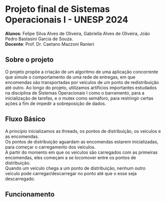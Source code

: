 # Projeto final de Sistemas Operacionais I - UNESP 2024
**Alunos**: Felipe Silva Alves de Oliveira, Gabriella Alves de Oliveira, João Pedro Bastasini Garcia de Souza.<br>
**Docente**: Prof. Dr. Caetano Mazzoni Ranieri
## Sobre o projeto
O projeto propõe a criação de um algoritmo de uma aplicação concorrente que simule o comportamento de uma rede de entregas, em que encomendas são transportadas por veículos de um ponto de redistribuição até outro. Ao longo do projeto, utilizamos artifícios importantes estudados na disciplina de Sistemas Operacionais I como o barramento, para a inicialização de tarefas, e o mutex como semáforo, para restringir certas ações a fim de impedir a sobreposição de dados.
## Fluxo Básico
A principio inicializamos as threads, os pontos de distribuição, os veículos e as encomendas.<br>
Os pontos de distribuição aguardam as encomendas estarem inicializadas, para começar o carregamento dos veículos.<br>
A partir do momento em que os veículos são carregados com as primeiras encomendas, eles começam a se locomover entre os pontos de distribuição.<br>
Quando um veículo chega a um ponto de distribuição, nenhum outro veículo pode carregar/descarregar no ponto até que o esse seja descarregado.
## Funcionamento
